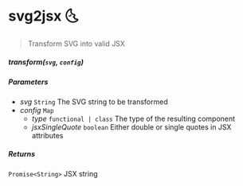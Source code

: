 # svg2jsx 🌜

> Transform SVG into valid JSX

##### transform(`svg`, `config`)

##### Parameters

- _svg_ `String`
  The SVG string to be transformed
- _config_ `Map`
  - _type_ `functional | class` The type of the resulting component
  - _jsxSingleQuote_ `boolean` Either double or single quotes in JSX attributes

##### Returns

`Promise<String>` JSX string
